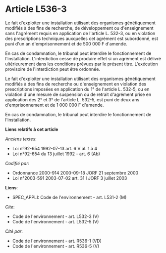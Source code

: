 # Article L536-3

Le fait d'exploiter une installation utilisant des organismes génétiquement modifiés à des fins de recherche, de
développement ou d'enseignement sans l'agrément requis en application de l'article L. 532-3, ou en violation des
prescriptions techniques auxquelles cet agrément est subordonné, est puni d'un an d'emprisonnement et de 500 000 F d'amende.

En cas de condamnation, le tribunal peut interdire le fonctionnement de l'installation. L'interdiction cesse de produire
effet si un agrément est délivré ultérieurement dans les conditions prévues par le présent titre. L'exécution provisoire de
l'interdiction peut être ordonnée.

Le fait d'exploiter une installation utilisant des organismes génétiquement modifiés à des fins de recherche ou
d'enseignement en violation des prescriptions imposées en application du 1° de l'article L. 532-5, ou en violation d'une
mesure de suspension ou de retrait d'agrément prise en application des 2° et 3° de l'article L. 532-5, est puni de deux ans
d'emprisonnement et de 1 000 000 F d'amende.

En cas de condamnation, le tribunal peut interdire le fonctionnement de l'installation.

**Liens relatifs à cet article**

_Anciens textes_:

  - Loi n°92-654 1992-07-13 art. 6 V al. 1 à 4
  - Loi n°92-654 du 13 juillet 1992 - art. 6 (Ab)

_Codifié par_:

  - Ordonnance 2000-914 2000-09-18 JORF 21 septembre 2000
  - Loi n°2003-591 2003-07-02 art. 31 I JORF 3 juillet 2003

**Liens**:

  - SPEC_APPLI: Code de l'environnement - art. L531-2 (M)

_Cite_:

  - Code de l'environnement - art. L532-3 (V)
  - Code de l'environnement - art. L532-5 (V)

_Cité par_:

  - Code de l'environnement - art. R536-1 (VD)
  - Code de l'environnement - art. R536-5 (V)
